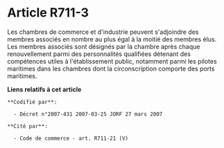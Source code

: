 # Article R711-3

Les chambres de commerce et d'industrie peuvent s'adjoindre des membres associés en nombre au plus égal à la moitié des
membres élus. Les membres associés sont désignés par la chambre après chaque renouvellement parmi des personnalités
qualifiées détenant des compétences utiles à l'établissement public, notamment parmi les pilotes maritimes dans les chambres
dont la circonscription comporte des ports maritimes.

**Liens relatifs à cet article**

	**Codifié par**:

	  - Décret n°2007-431 2007-03-25 JORF 27 mars 2007

	**Cité par**:

	  - Code de commerce - art. R711-21 (V)
